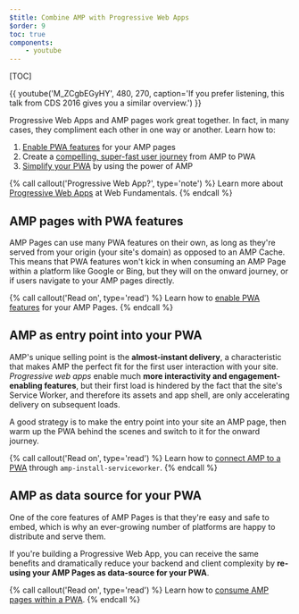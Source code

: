 ```yaml
---
$title: Combine AMP with Progressive Web Apps
$order: 9
toc: true
components:
    - youtube
---
```

[TOC]

{{ youtube('M_ZCgbEGyHY', 480, 270, caption='If you prefer listening, this talk from CDS 2016 gives you a similar overview.') }}

Progressive Web Apps and AMP pages work great together. In fact, in many cases, they compliment each other in one way or another. Learn how to:

1. [Enable PWA features](/docs/guides/pwa-amp/amp-as-pwa) for your AMP pages
1. Create a [compelling, super-fast user journey](/docs/guides/pwa-amp/amp-to-pwa) from AMP to PWA
1. [Simplify your PWA](/docs/guides/pwa-amp/amp-in-pwa) by using the power of AMP

{% call callout('Progressive Web App?', type='note') %}
Learn more about [Progressive Web Apps](https://developers.google.com/web/progressive-web-apps/) at Web Fundamentals.
{% endcall %}

## AMP pages with PWA features

AMP Pages can use many PWA features on their own, as long as they're served from your origin (your site's domain) as opposed to an AMP Cache. This means that PWA features won't kick in when consuming an AMP Page within a platform like Google or Bing, but they will on the onward journey, or if users navigate to your AMP pages directly.

{% call callout('Read on', type='read') %}
Learn how to [enable PWA features](/docs/guides/pwa-amp/amp-as-pwa) for your AMP Pages.
{% endcall %}

## AMP as entry point into your PWA

AMP's unique selling point is the **almost-instant delivery**, a characteristic that makes AMP the perfect fit for the first user interaction with your site. *Progressive web apps* enable much **more interactivity and engagement-enabling features**, but their first load is hindered by the fact that the site's Service Worker, and therefore its assets and app shell, are only accelerating delivery on subsequent loads.

A good strategy is to make the entry point into your site an AMP page, then warm up the PWA behind the scenes and switch to it for the onward journey.

{% call callout('Read on', type='read') %}
Learn how to [connect AMP to a PWA](/docs/guides/pwa-amp/amp-to-pwa) through `amp-install-serviceworker`.
{% endcall %}

## AMP as data source for your PWA

One of the core features of AMP Pages is that they're easy and safe to embed, which is why an ever-growing number of platforms are happy to distribute and serve them.

If you're building a Progressive Web App, you can receive the same benefits and dramatically reduce your backend and client complexity by **re-using your AMP Pages as data-source for your PWA**.

{% call callout('Read on', type='read') %}
Learn how to [consume AMP pages within a PWA](/docs/guides/pwa-amp/amp-in-pwa).
{% endcall %}

